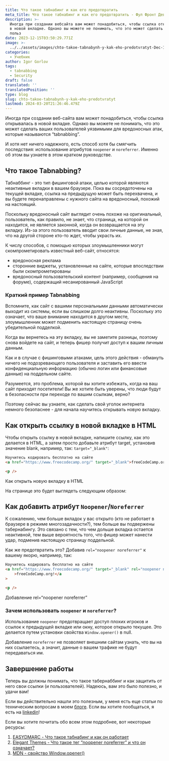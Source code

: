 ```yaml
---
title: Что такое табнабинг и как его предотвратить
meta_title: Что такое табнабинг и как его предотвратить - Фул Фронт Дев
description: >-
  Иногда при создании вебсайта вам может понадобиться, чтобы ссылка открывалась
  в новой вкладке. Однако вы можете не понимать, что это может сделать ваших
  польз
date: 2023-12-15T03:50:29.771Z
image: >-
  ../../assets/images/chto-takoe-tabnabynh-y-kak-eho-predotvratyt-Dec-15-2023.avif
categories:
  - Учебник
author: Igor Gorlov
tags:
  - tabnabbing
  - Security
draft: false
translated: ''
translatedPosition: ''
type: blog
slug: chto-takoe-tabnabynh-y-kak-eho-predotvratyt
lastmod: 2024-03-20T21:26:46.479Z
---
```


Иногда при создании веб-сайта вам может понадобиться, чтобы ссылка открывалась в новой вкладке. Однако вы можете не понимать, что это может сделать ваших пользователей уязвимыми для вредоносных атак, которые называются “tabnabbing”.

И хотя нет ничего надежного, есть способ хотя бы смягчить последствия: использование атрибутов `noopener` и `noreferrer`. Именно об этом вы узнаете в этом кратком руководстве.

## Что такое Tabnabbing?

Табнаббинг - это тип фишинговой атаки, целью которой являются неактивные вкладки в вашем браузере. Пока вы сосредоточены на текущей вкладке, ссылка на предыдущую может быть перехвачена, и вы будете перенаправлены с нужного сайта на вредоносный, похожий на настоящий.

Поскольку вредоносный сайт выглядит очень похоже на оригинальный, пользователь, как правило, не знает, что страница, на которой он находится, не является законной, когда он возвращается на эту вкладку. Из-за этого пользователь вводит свои личные данные, не зная, что на другой стороне кто-то ждет, чтобы украсть их.

К числу способов, с помощью которых злоумышленники могут скомпрометировать известный веб-сайт, относятся:

- вредоносная реклама
- сторонние виджеты, установленные на сайте, которые впоследствии были скомпрометированы
- вредоносный пользовательский контент (например, сообщения на форуме), содержащий несанированный JavaScript

### Краткий пример Tabnabbing

Вспомните, как сайт с вашими персональными данными автоматически выходит из системы, если вы слишком долго неактивны. Поскольку это означает, что ваше внимание находится в другом месте, злоумышленник может подменить настоящую страницу очень убедительной подделкой.

Когда вы вернетесь на эту вкладку, вы не заметите разницы, поэтому снова войдете на сайт, и теперь фишер получит доступ к вашим личным данным.

Как и в случае с фишинговыми атаками, цель этого действия - обмануть ничего не подозревающего пользователя и заставить его ввести конфиденциальную информацию (обычно логин или финансовые данные) на поддельном сайте.

Разумеется, это проблема, которой вы хотите избежать, когда на ваш сайт приходят посетители! Вы же хотите быть уверены, что люди будут в безопасности при переходе по вашим ссылкам, верно?

Поэтому сейчас вы узнаете, как сделать свой уголок интернета немного безопаснее - для начала научитесь открывать новую вкладку.

## Как открыть ссылку в новой вкладке в HTML

Чтобы открыть ссылку в новой вкладке, напишите ссылку, как это делается в HTML, а затем просто добавьте атрибут target, установив значение blank, например, так: `target="_blank"`:

```html
Научитесь кодировать бесплатно на сайте
<a href="https://www.freecodecamp.org/" target="_blank">freeCodeCamp.org!</a>

<p />
```

Как открыть новую вкладку в HTML

На странице это будет выглядеть следующим образом:

## Как добавить атрибут `Noopener`/`Noreferrer`

К сожалению, чем больше вкладок у вас открыто (кто не работает в браузере в режиме многозадачности?), тем больше вы подвержены табернабингу. Это связано с тем, что чем дольше вкладка остается неактивной, тем выше вероятность того, что фишер может нанести удар, подменив настоящую страницу поддельной.

Как же предотвратить это? Добавив `rel="noopener noreferrer"` к вашему якорю, например, так:

```html
Научитесь кодировать бесплатно на сайте
<a href="https://www.freecodecamp.org/" target="_blank" rel="noopener noreferrer"
	>freeCodeCamp.org!</a
>

<p />
```

Добавление rel=“noopener noreferrer”

### Зачем использовать `noopener` и `noreferrer`?

Использование `noopener` предотвращает доступ плохих игроков и ссылок к предыдущей вкладке или окну, которое открыло текущее. Это делается путем установки свойства `Window.opener()` в null.

Добавление `noreferrer` не позволяет внешним сайтам узнать, что вы на них ссылаетесь, а значит, данные о вашем трафике не будут передаваться им.

## Завершение работы

Теперь вы должны понимать, что такое табернаббинг и как защитить от него свои ссылки (и пользователей). Надеюсь, вам это было полезно, и удачи вам!

Если вы действительно нашли это полезным, у меня есть еще статьи по техническим вопросам в моем [блоге](https://jwashingtondev.hashnode.dev/). Если вы хотите пообщаться, я есть на [linkedin](https://www.linkedin.com/in/juanita-washington-freelance-writer-web-developer-saas-tech/)!

Если вы хотите почитать обо всем этом подробнее, вот некоторые ресурсы:

1. [EASYDMARC - Что такое табнабинг и как он работает](https://easydmarc.com/blog/what-is-tabnabbing-and-how-it-works/)
2. [Elegant Themes - Что такое тег “noopener noreferrer” и что он означает?](https://www.elegantthemes.com/blog/wordpress/rel-noopener-noreferrer-nofollow)
3. [MDN - свойство Window.opener()](https://developer.mozilla.org/en-US/docs/Web/API/Window/opener)
